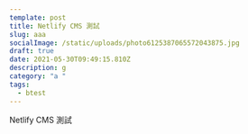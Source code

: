 ```yaml
---
template: post
title: Netlify CMS 測試
slug: aaa
socialImage: /static/uploads/photo6125387065572043875.jpg
draft: true
date: 2021-05-30T09:49:15.810Z
description: g
category: "a "
tags:
  - btest
---
```

Netlify CMS 測試